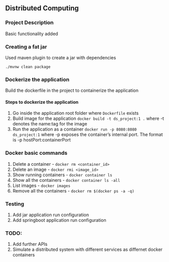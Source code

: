 ## Distributed  Computing

### Project Description
Basic functionality added 

### Creating a fat jar
Used maven plugin to create a jar with dependencies

`./mvnw clean package`

### Dockerize the application
Build the dockerfile in the project to containerize the application

#### Steps to dockerize the application 
1. Go inside the application root folder where `Dockerfile` exists
2. Build image for the application `docker build -t ds_project:1 .`
   where -t denotes the name:tag for the image
3. Run the application as a container `docker run -p 8080:8080 ds_project:1`
   where -p exposes the container’s internal port. The format is -p hostPort:containerPort

### Docker basic commands
1. Delete a container - `docker rm <container_id>`
2. Delete an image - `docker rmi <image_id>`
3. Show running containers - `docker container ls`
4. Show all the containers - `docker container ls -all`
5. List images - `docker images`
6. Remove all the containers - `docker rm $(docker ps -a -q)`
    
### Testing 
1. Add jar application run configuration 
2. Add springboot application run configuration

### TODO:
1. Add further APIs
2. Simulate a distributed system with different services as differnet docker containers
